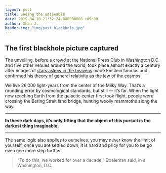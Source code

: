 ```yaml
---
layout: post
title: Seeing the unseeable
date: 2019-04-10 21:32:24.000000000 +09:00
author: Shan J.
header-img: "img/post_blackhole.jpg"
---
```


## The first blackhole picture captured

The unveiling, before a crowd at the National Press Club in Washington D.C. and five other venues around the world, took place almost exactly a century after images of [stars askew in the heavens](https://www.nytimes.com/2017/07/31/science/eclipse-einstein-general-relativity.html?module=inline) made Einstein famous and confirmed his theory of general relativity as the law of the cosmos.

We live 26,000 light-years from the center of the Milky Way. That’s a rounding error by cosmological standards, but still — it’s far. When the light now reaching Earth from the galactic center first took flight, people were crossing the Bering Strait land bridge, hunting woolly mammoths along the way.

-----

**In these dark days, it’s only fitting that the object of this pursuit is the darkest thing imaginable.**

----

The same logic also applies to ourselves, you may never know the limit of yourself, once you are settled down, it is hard and pricy for you to be go even one more step further.

> “To do this, we worked for over a decade,” Doeleman said, in a Washington, D.C.
